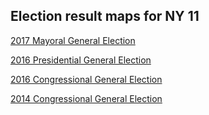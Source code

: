 ## Election result maps for NY 11

[2017 Mayoral General Election](/2017_mayor.html)

[2016 Presidential General Election](/2016_pres.html)

[2016 Congressional General Election](/2016_cong.html)

[2014 Congressional General Election](/2014_cong.html)

